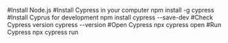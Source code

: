 #Install Node.js
#Install Cypress in your computer
npm install -g cypress
#Install Cyprus for development
npm install cypress --save-dev
#Check Cypress version
cypress --version
#Open Cypress
npx cypress open
#Run Cypress
npx cypress run